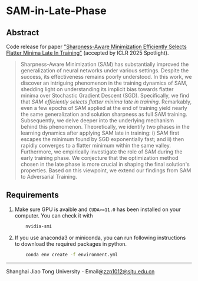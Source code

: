 # SAM-in-Late-Phase

## Abstract

Code release for paper ["Sharpness-Aware Minimization Efficiently Selects Flatter Minima Late In Training"](https://arxiv.org/abs/2410.10373) (accepted by ICLR 2025 Spotlight). 

> Sharpness-Aware Minimization (SAM) has substantially improved the generalization of neural networks under various settings. Despite the success, its effectiveness remains poorly understood. In this work, we discover an intriguing phenomenon in the training dynamics of SAM, shedding light on understanding its implicit bias towards flatter minima over Stochastic Gradient Descent (SGD). Specifically, we find that *SAM efficiently selects flatter minima late in training*. Remarkably, even a few epochs of SAM applied at the end of training yield nearly the same generalization and solution sharpness as full SAM training. Subsequently, we delve deeper into the underlying mechanism behind this phenomenon. Theoretically, we identify two phases in the learning dynamics after applying SAM late in training: i) SAM first escapes the minimum found by SGD exponentially fast; and ii) then rapidly converges to a flatter minimum within the same valley. Furthermore, we empirically investigate the role of SAM during the early training phase. We conjecture that the optimization method chosen in the late phase is more crucial in shaping the final solution's properties. Based on this viewpoint, we extend our findings from SAM to Adversarial Training. 

## Requirements

1. Make sure GPU is avaible and `CUDA>=11.0` has been installed on your computer. You can check it with
    ```bash
        nvidia-smi
    ```
2. If you use anaconda3 or miniconda, you can run following instructions to download the required packages in python.
    ```bash
        conda env create -f environment.yml
    ```

---------------------------------------------------------------------------------
Shanghai Jiao Tong University - Email@[zzp1012@sjtu.edu.cn](zzp1012@sjtu.edu.cn)